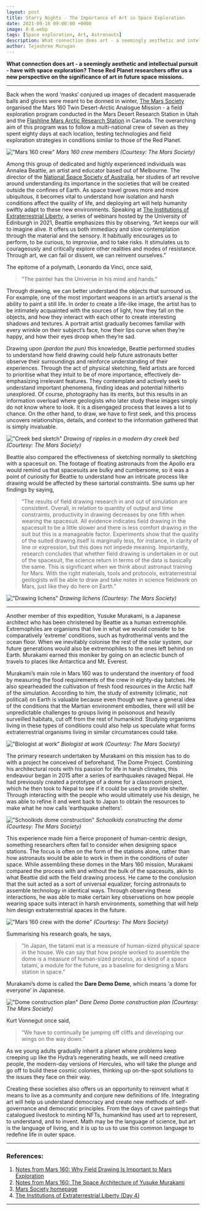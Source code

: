 ```yaml
---
layout: post
title: Starry Nights - The Importance of Art in Space Exploration
date: 2021-09-16 09:00:00 +0000
image: 8-0.webp
tags: [Space exploration, Art, Astronauts]
description: What connection does art - a seemingly aesthetic and intellectual pursuit have with space exploration? These Red Planet researchers offer us a new perspective on the significance of art in future space missions.
author: Tejashree Murugan
---
```


**What connection does art - a seemingly aesthetic and intellectual pursuit - have with space exploration? These Red Planet researchers offer us a new perspective on the significance of art in future space missions.**

------

Back when the word ‘masks’ conjured up images of decadent masquerade balls and gloves were meant to be donned in winter, [The Mars Society](https://www.marssociety.org/) organised the Mars 160 Twin Desert-Arctic Analogue Mission - a field exploration program conducted in the Mars Desert Research Station in Utah and the [Flashline Mars Arctic Research Station](http://fmars.marssociety.org/) in Canada. The overarching aim of this program was to follow a multi-national crew of seven as they spent eighty days at each location, testing technologies and field exploration strategies in conditions similar to those of the Red Planet.

!["Mars 160 crew"]({{site.baseurl}}/img/8-1.webp) _Mars 160 crew members (Courtesy: The Mars Society)_

Among this group of dedicated and highly experienced individuals was Annalea Beattie, an artist and educator based out of Melbourne. The director of the [National Space Society of Australia](http://www.nssa.com.au/), her studies of art revolve around understanding its importance in the societies that will be created outside the confines of Earth. As space travel grows more and more ubiquitous, it becomes vital to understand how isolation and harsh conditions affect the quality of life, and deploying art will help humanity swiftly adapt to these new environments. Speaking at [The Institutions of Extraterrestrial Liberty](https://www.astrobiology.ac.uk/events/extraterrestrial-liberty), a series of webinars hosted by the University of Edinburgh in 2021, Beattie emphasizes this by observing, “Art keeps our will to imagine alive. It offers us both immediacy and slow contemplation through the material and the sensory. It habitually encourages us to perform, to be curious, to improvise, and to take risks. It stimulates us to courageously and critically explore other realities and modes of resistance. Through art, we can fail or dissent, we can reinvent ourselves.”

The epitome of a polymath, Leonardo da Vinci, once said,

> “The painter has the Universe in his mind and hands.” 

Through drawing, we can better understand the objects that surround us. For example, one of the most important weapons in an artist’s arsenal is the ability to paint a still life. In order to create a life-like image, the artist has to be intimately acquainted with the sources of light, how they fall on the objects, and how they interact with each other to create interesting shadows and textures. A portrait artist gradually becomes familiar with every wrinkle on their subject’s face, how their lips curve when they’re happy, and how their eyes droop when they’re sad.

Drawing upon *(pardon the pun)* this knowledge, Beattie performed studies to understand how field drawing could help future astronauts better observe their surroundings and reinforce understanding of their experiences. Through the act of physical sketching, field artists are forced to prioritise what they intuit to be of more importance, effectively de-emphasizing irrelevant features. They contemplate and actively seek to understand important phenomena, finding ideas and potential hitherto unexplored. Of course, photography has its merits, but this results in an information overload where geologists who later study these images simply do not know where to look. It is a disengaged process that leaves a lot to chance. On the other hand, to draw, we have to first seek, and this process uncovers relationships, details, and context to the information gathered that is simply invaluable. 

!["Creek bed sketch"]({{site.baseurl}}/img/8-2.webp) _Drawing of ripples in a modern dry creek bed (Courtesy: The Mars Society)_

Beattie also compared the effectiveness of sketching normally to sketching with a spacesuit on. The footage of floating astronauts from the Apollo era would remind us that spacesuits are bulky and cumbersome, so it was a point of curiosity for Beattie to understand how an intricate process like drawing would be affected by these sartorial constraints. She sums up her findings by saying, 

> “The results of field drawing research in and out of simulation are consistent. Overall, in relation to quantity of output and time constraints, productivity in drawing decreases by one fifth when wearing the spacesuit. All evidence indicates field drawing in the spacesuit to be a little slower and there is less comfort drawing in the suit but this is a manageable factor. Experiments show that the quality of the suited drawing itself is marginally less, for instance, in clarity of line or expression, but this does not impede meaning. Importantly, research concludes that whether field drawing is undertaken in or out of the spacesuit, the science return in terms of the data is basically the same. This is significant when we think about astronaut training for Mars. With the right materials, tools and protocols, extraterrestrial geologists will be able to draw and take notes in science fieldwork on Mars, just like they do here on Earth.”

!["Drawing lichens"]({{site.baseurl}}/img/8-3.webp) _Drawing lichens (Courtesy: The Mars Society)_

------

Another member of this expedition, Yusuke Murakami, is a Japanese architect who has been christened by Beattie as a human extremophile. Extremophiles are organisms that live in what we would consider to be comparatively ‘extreme’ conditions, such as hydrothermal vents and the ocean floor. When we inevitably colonise the rest of the solar system, our future generations would also be extremophiles to the ones left behind on Earth. Murakami earned this moniker by going on an eclectic bunch of travels to places like Antarctica and Mt. Everest.

Murakami’s main role in Mars 160 was to understand the inventory of food by measuring the food requirements of the crew in eighty-day batches. He also spearheaded the cultivation of fresh food resources in the Arctic half of the simulation. According to him, the study of extremity (climatic, not political) on Earth is valuable because even though we have a general idea of the conditions that the Martian environment embodies, there will still be unpredictable challenges to groups living in poisonous and heavily surveilled habitats, cut off from the rest of humankind. Studying organisms living in these types of conditions could also help us speculate what forms extraterrestrial organisms living in similar circumstances could take.

!["Biologist at work"]({{site.baseurl}}/img/8-4.webp) _Biologist at work (Courtesy: The Mars Society)_

The primary research undertaken by Murakami on this mission has to do with a project he conceived of beforehand, The Dome Project. Combining his architectural roots with his passion for life in harsh climates, this endeavour began in 2015 after a series of earthquakes ravaged Nepal. He had previously created a prototype of a dome for a classroom project, which he then took to Nepal to see if it could be used to provide shelter. Through interacting with the people who would ultimately use his design, he was able to refine it and went back to Japan to obtain the resources to make what he now calls ‘earthquake shelters’. 

!["Schoolkids dome construction"]({{site.baseurl}}/img/8-5.webp) _Schoolkids constructing the dome (Courtesy: The Mars Society)_

This experience made him a fierce proponent of human-centric design, something researchers often fail to consider when designing space stations. The focus is often on the form of the stations alone, rather than how astronauts would be able to work in them in the conditions of outer space. While assembling these domes in the Mars 160 mission, Murakami compared the process with and without the bulk of the spacesuits, akin to what Beattie did with the field drawing process. He came to the conclusion that the suit acted as a sort of universal equalizer, forcing astronauts to assemble technology in identical ways. Through observing these interactions, he was able to make certain key observations on how people wearing space suits interact in harsh environments, something that will help him design extraterrestrial spaces in the future.

!["Mars 160 crew with the dome"]({{site.baseurl}}/img/8-6.webp) _(Courtesy: The Mars Society)_

Summarising his research goals, he says, 

> "In Japan, the tatami mat is a measure of human-sized physical space in the house. We can say that how people worked to assemble the dome is a measure of human-sized process, as a kind of a space tatami, a module for the future, as a baseline for designing a Mars station in space." 

Murakami’s dome is called the **Dare Demo Dome**, which means ‘a dome for everyone’ in Japanese.

!["Dome construction plan"]({{site.baseurl}}/img/8-7.webp) _Dare Demo Dome construction plan (Courtesy: The Mars Society)_

Kurt Vonnegut once said, 

> “We have to continually be jumping off cliffs and developing our wings on the way down.” 

As we young adults gradually inherit a planet where problems keep creeping up like the Hydra’s regenerating heads, we will need creative people, the modern-day versions of Hercules, who will take the plunge and go off to build these cosmic colonies, thinking up on-the-spot solutions to the issues they face on their way. 

Creating these societies also offers us an opportunity to reinvent what it means to live as a community and conjure new definitions of life. Integrating art will help us understand democracy and create new methods of self-governance and democratic principles. From the days of cave paintings that catalogued livestock to minting NFTs, humankind has used art to represent, to understand, and to invent. Math may be the language of science, but art is the language of living, and it is up to us to use this common language to redefine life in outer space.



------

### References:
1. [Notes from Mars 160: Why Field Drawing Is Important to Mars Exploration](https://www.space.com/35061-mars-160-simulation-astronauts-field-drawing.html)
1. [Notes from Mars 160: The Space Architecture of Yusuke Murakami](https://www.space.com/34963-mars-160-simulation-space-architecture.html)
1. [Mars Society homepage](http://mars160.marssociety.org/)
1. [The Institutions of Extraterrestrial Liberty (Day 4)](https://www.youtube.com/watch?v=HYxRow1HvBI)

<hr>
